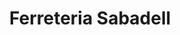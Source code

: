 ---
title: "Ferreteria Sabadell"
url: /sant-cugat-del-valles/ferreteria-sabadell/
shop: hardware
---